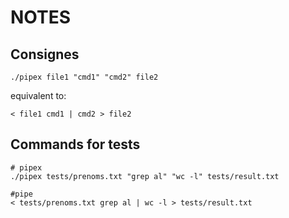 # NOTES

## Consignes

```
./pipex file1 "cmd1" "cmd2" file2
```

equivalent to:

```
< file1 cmd1 | cmd2 > file2
```


## Commands for tests

```
# pipex
./pipex tests/prenoms.txt "grep al" "wc -l" tests/result.txt
```

```
#pipe
< tests/prenoms.txt grep al | wc -l > tests/result.txt

```
